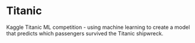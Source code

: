 # Titanic
Kaggle Titanic ML competition - using machine learning to create a model that predicts which passengers survived the Titanic shipwreck.
